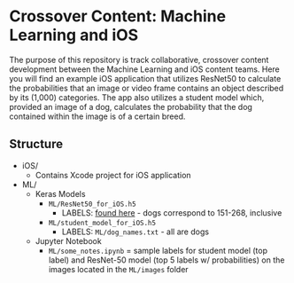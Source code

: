 # Crossover Content: Machine Learning and iOS

The purpose of this repository is track collaborative, crossover content development between the Machine Learning and iOS content teams. Here you will find an example iOS application that utilizes ResNet50 to calculate the probabilities that an image or video frame contains an object described by its (1,000) categories. The app also utilizes a student model which, provided an image of a dog, calculates the probability that the dog contained within the image is of a certain breed.

## Structure

- iOS/
	- Contains Xcode project for iOS application
- ML/
	- Keras Models
		- `ML/ResNet50_for_iOS.h5`
			- LABELS: [found here](https://gist.github.com/yrevar/942d3a0ac09ec9e5eb3a) - dogs correspond to 151-268, inclusive
		- `ML/student_model_for_iOS.h5`
			- LABELS: `ML/dog_names.txt` - all are dogs
	- Jupyter Notebook
		- `ML/some_notes.ipynb` = sample labels for student model (top label) and ResNet-50 model (top 5 labels w/ probabilities) on the images located in the `ML/images` folder
